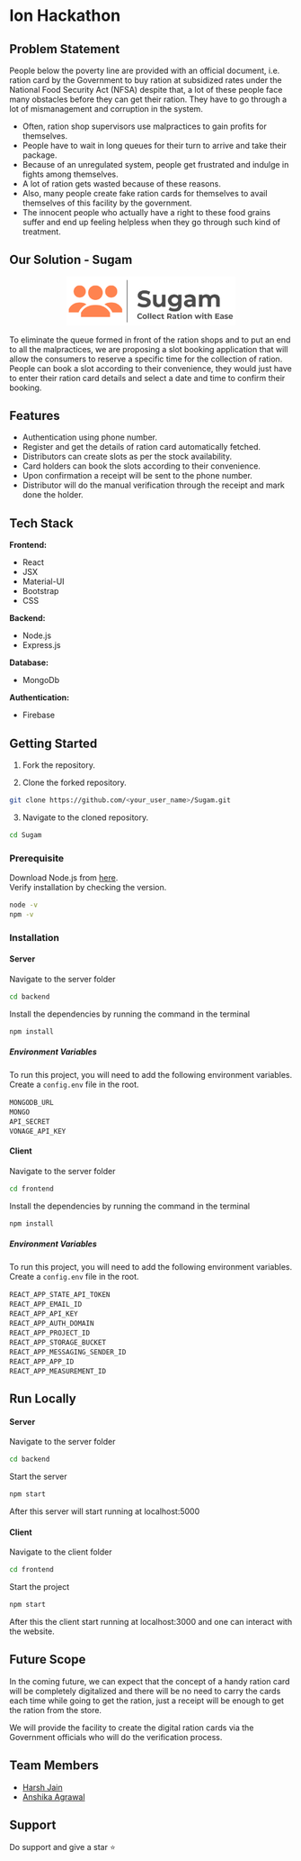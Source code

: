 # Ion Hackathon

## Problem Statement

People below the poverty line are provided with an official document, i.e. ration card by the Government to buy ration at subsidized rates under the National Food Security Act (NFSA) despite that, a lot of these people face many obstacles before they can get their ration. They have to go through a lot of mismanagement and corruption in the system.
- Often, ration shop supervisors use malpractices to gain profits for themselves.
- People have to wait in long queues for their turn to arrive and take their package.
- Because of an unregulated system, people get frustrated and indulge in fights among themselves.
- A lot of ration gets wasted because of these reasons.
- Also, many people create fake ration cards for themselves to avail themselves of this facility by the government.
- The innocent people who actually have a right to these food grains suffer and end up feeling helpless when they go through such kind of treatment.

## Our Solution - Sugam

<p align="center">
    <img src='./Sugam.png' width="300px" />
</p>

To eliminate the queue formed in front of the ration shops and to put an end to all the malpractices, we are proposing a slot booking application that will allow the consumers to reserve a specific time for the collection of ration. People can book a slot according to their convenience, they would just have to enter their ration card details and select a date and time to confirm their booking.

## Features

- Authentication using phone number.
- Register and get the details of ration card automatically fetched.
- Distributors can create slots as per the stock availability.
- Card holders can book the slots according to their convenience.
- Upon confirmation a receipt will be sent to the phone number.
- Distributor will do the manual verification through the receipt and mark done the holder.

## Tech Stack 

**Frontend:**
- React
- JSX
- Material-UI
- Bootstrap
- CSS

**Backend:**
- Node.js
- Express.js

**Database:**
- MongoDb

**Authentication:**
- Firebase

## Getting Started

1. Fork the repository.
 
2. Clone the forked repository.
```bash
git clone https://github.com/<your_user_name>/Sugam.git
```

3. Navigate to the cloned repository.
```bash
cd Sugam
```

### Prerequisite

Download Node.js from [here](https://nodejs.org/en/download/).
<br>
Verify installation by checking the version.
```bash
node -v
npm -v
```

### Installation

#### Server

Navigate to the server folder
```bash
cd backend
```
Install the dependencies by running the command in the terminal
```bash
npm install
```

##### Environment Variables

To run this project, you will need to add the following environment variables. Create a ```config.env``` file in the root.

`MONGODB_URL`<br>
`MONGO`<br>
`API_SECRET`<br>
`VONAGE_API_KEY`<br>

#### Client

Navigate to the server folder
```bash
cd frontend
```
Install the dependencies by running the command in the terminal
```bash
npm install
```

##### Environment Variables

To run this project, you will need to add the following environment variables. Create a ```config.env``` file in the root.

`REACT_APP_STATE_API_TOKEN`<br>
`REACT_APP_EMAIL_ID`<br>
`REACT_APP_API_KEY`<br>
`REACT_APP_AUTH_DOMAIN`<br>
`REACT_APP_PROJECT_ID`<br>
`REACT_APP_STORAGE_BUCKET`<br>
`REACT_APP_MESSAGING_SENDER_ID`<br>
`REACT_APP_APP_ID`<br>
`REACT_APP_MEASUREMENT_ID`<br>

## Run Locally

#### Server

Navigate to the server folder
```bash
cd backend
```
Start the server
```bash
npm start
```
After this server will start running at localhost:5000

#### Client

Navigate to the client folder
```bash
cd frontend
```
Start the project
```bash
npm start
```
After this the client start running at localhost:3000 and one can interact with the website.

## Future Scope

In the coming future, we can expect that the concept of a handy ration card will be completely digitalized and there will be no need to carry the cards each time while going to get the ration, just a receipt will be enough to get the ration from the store.

We will provide the facility to create the digital ration cards via the Government officials who will do the verification process.

## Team Members

- [Harsh Jain](https://github.com/harshcoder690)
- [Anshika Agrawal](https://github.com/AnshikaAgrawal5501)

## Support

Do support and give a star :star:
